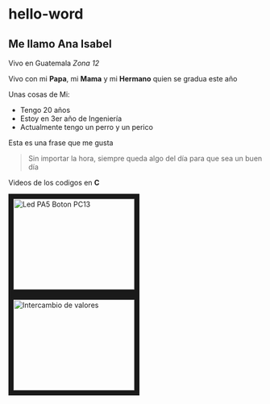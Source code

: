 # hello-word

## Me llamo Ana Isabel

Vivo en Guatemala _Zona 12_ 

Vivo con mi **Papa**, mi **Mama** y mi **Hermano** quien se gradua este año 

Unas cosas de Mi: 
* Tengo 20 años
* Estoy en 3er año de Ingeniería 
* Actualmente tengo un perro y un perico

Esta es una frase que me gusta 
> Sin importar la hora, siempre queda algo del día para que sea un buen día

Videos de los codigos en **C**

<a href="https://youtu.be/aTSkjYYiEl0 " target="_blank">
<img src="https://youtu.be/aTSkjYYiEl0 " alt="Led PA5 Boton PC13" width="240" height="180" border="10">
</a>

<a href="https://youtu.be/tjqCLvin4dI" target="_blank">
<img src="https://youtu.be/tjqCLvin4dI" alt="Intercambio de valores" width="240" height="180" border="10">
</a>
